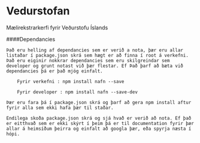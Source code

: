 # Vedurstofan
Mælirekstrarkerfi fyrir Veðurstofu Íslands

####Dependancies
	
	Það eru helling af dependancies sem er verið a nota, þær eru allar listaðar í package.json skrá sem hægt er að finna í root á verkefni. Það eru eiginir nokkrar dependancies sem eru skilgreindar sem developer og grunt notast við þær flestar. Ef Það þarf að bæta við dependancies þá er það mjög einfalt.

		Fyrir verkefni : npm install nafn --save

		Fyrir developer : npm install nafn --save-dev

	Þær eru fara þá í package.json skrá og þarf að gera npm install aftur fyrir alla sem ekki hafa þær til staðar. 

	Endilega skoða package.json skrá og sjá hvað er verið að nota. Ef það er eitthvað sem er ekki skýrt í þeim þá er til documentation fyrir þær allar á heimsíðum þeirra og einfalt að googla þær, eða spyrja næsta í hópi.